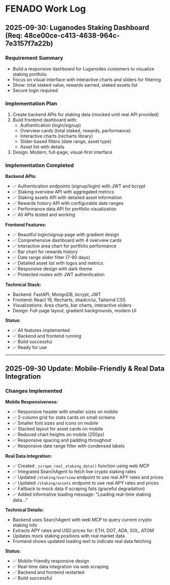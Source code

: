 # FENADO Work Log

## 2025-09-30: Luganodes Staking Dashboard (Req: 48ce00ce-c413-4638-964c-7e3157f7a22b)

### Requirement Summary
- Build a responsive dashboard for Luganodes customers to visualize staking portfolio
- Focus on visual interface with interactive charts and sliders for filtering
- Show: total staked value, rewards earned, staked assets list
- Secure login required

### Implementation Plan
1. Create backend APIs for staking data (mocked until real API provided)
2. Build frontend dashboard with:
   - Authentication (login/signup)
   - Overview cards (total staked, rewards, performance)
   - Interactive charts (recharts library)
   - Slider-based filters (date range, asset type)
   - Asset list with details
3. Design: Modern, full-page, visual-first interface

### Implementation Completed

**Backend APIs:**
- ✅ Authentication endpoints (signup/login) with JWT and bcrypt
- ✅ Staking overview API with aggregated metrics
- ✅ Staking assets API with detailed asset information
- ✅ Rewards history API with configurable date ranges
- ✅ Performance data API for portfolio visualization
- ✅ All APIs tested and working

**Frontend Features:**
- ✅ Beautiful login/signup page with gradient design
- ✅ Comprehensive dashboard with 4 overview cards
- ✅ Interactive area chart for portfolio performance
- ✅ Bar chart for rewards history
- ✅ Date range slider filter (7-90 days)
- ✅ Detailed asset list with logos and metrics
- ✅ Responsive design with dark theme
- ✅ Protected routes with JWT authentication

**Technical Stack:**
- Backend: FastAPI, MongoDB, bcrypt, JWT
- Frontend: React 19, Recharts, shadcn/ui, Tailwind CSS
- Visualizations: Area charts, bar charts, interactive sliders
- Design: Full-page layout, gradient backgrounds, modern UI

**Status:**
- ✅ All features implemented
- ✅ Backend and frontend running
- ✅ Build successful
- ✅ Ready for use

---

## 2025-09-30 Update: Mobile-Friendly & Real Data Integration

### Changes Implemented

**Mobile Responsiveness:**
- ✅ Responsive header with smaller sizes on mobile
- ✅ 2-column grid for stats cards on small screens
- ✅ Smaller font sizes and icons on mobile
- ✅ Stacked layout for asset cards on mobile
- ✅ Reduced chart heights on mobile (250px)
- ✅ Responsive spacing and padding throughout
- ✅ Responsive date range filter with condensed labels

**Real Data Integration:**
- ✅ Created `_scrape_real_staking_data()` function using web MCP
- ✅ Integrated SearchAgent to fetch live crypto staking rates
- ✅ Updated `/staking/overview` endpoint to use real APY rates and prices
- ✅ Updated `/staking/assets` endpoint to use real APY rates and prices
- ✅ Fallback to mock data if scraping fails (graceful degradation)
- ✅ Added informative loading message: "Loading real-time staking data..."

**Technical Details:**
- Backend uses SearchAgent with web MCP to query current crypto staking info
- Extracts APY rates and USD prices for: ETH, DOT, ADA, SOL, ATOM
- Updates mock staking positions with real market data
- Frontend shows updated loading text to indicate real data fetching

**Status:**
- ✅ Mobile-friendly responsive design
- ✅ Real-time data integration via web scraping
- ✅ Backend and frontend restarted
- ✅ Build successful
